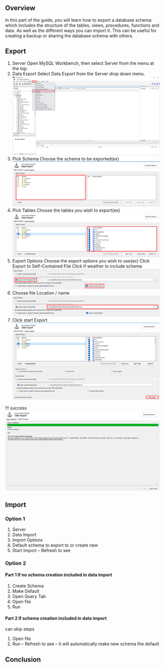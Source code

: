 ## Overview

In this part of the guide, you will learn how to export a database schema which includes the structure of the tables, views, procedures, functions and data. As well as the different ways you can import it. This can be useful for creating a backup or sharing the database schema with others.

## Export

1. Server
Open MySQL Workbench, then select Server from the menu at the top.
2. Data Export
Select Data Export from the Server drop down menu.
![ExportStart](./images/ExportSchema.png)
3. Pick Schema
Choose the schema to be exported(ex)
![PickSchema](./images/PickSchema.png)
4. Pick Tables
Choose the tables you wish to export(ex)
![PickTables](./images/PickTables.png)
5. Export Options
Choose the export options you wish to use(ex)
Click Export to Self-Contained File
Click if weather to include schema
![ExportOptions](./images/ClickExportOptions.png)
6. Choose file Location / name
![FileOptions](./images/PickExportDestination.png)
7. Click start Export
![ExportStart](./images/StartExport.png)

!!! success
    ![ExportSuccess](./images/ExportSuccess.png)

## Import

### Option 1

1. Server
2. Data Import
3. Import Options
4. Default schema to export to or create new
5. Start Import
– Refresh to see

### Option 2

#### Part 1 If no schema creation included in data import

1. Create Schema
2. Make Default
3. Open Query Tab
4. Open file
5. Run

#### Part 2 If schema creation included in data import

can skip steps

1. Open file
2. Run
– Refresh to see
– it will automatically make new schema the default

## Conclusion
